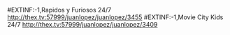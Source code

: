 
#EXTINF:-1,Rapidos y Furiosos 24/7
http://thex.tv:57999/juanlopez/juanlopez/3455
#EXTINF:-1,Movie City Kids 24/7
http://thex.tv:57999/juanlopez/juanlopez/3409

